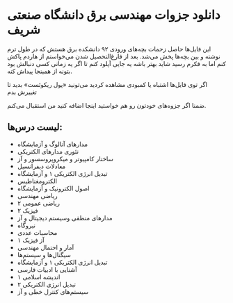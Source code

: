 # دانلود جزوات مهندسی برق دانشگاه صنعتی شریف

این فایل‌ها حاصل زحمات بچه‌های ورودی ۹۲ دانشکده برق هستش که در طول ترم نوشته و بین بچه‌ها پخش می‌شد. بعد از فارغ‌التحصیل شدن می‌خواستم از هاردم پاکش کنم اما به فکرم رسید شاید بهتر باشه یه جایی آپلود کنم تا اگر یه زمانی کسی دنبالش بود بتونه از همینجا پیداش کنه.

اگر توی فایل‌ها اشتباه یا کمبودی مشاهده کردید می‌تونید «پول ریکوئست» بدید تا تغییرش بدم

ضمنا اگر جزوه‌های خودتون رو هم خواستید اینجا اضافه کنید من استقبال می‌کنم.

## لیست درس‌ها:

* مدارهای آنالوگ و آزمایشگاه
* تئوری مدارهای الکتریکی	
* ساختار کامپیوتر و میکروپروسسور و آز	
* معادلات دیفرانسیل	
* تبدیل انرژی الکتریکی ۱ و آزمایشگاه	
* الکترومغناطیس
* اصول الکترونیک و آزمایشگاه	
* ریاضی مهندسی	
* ریاضی عمومی ۲	
* فیزیک ۲	
* مدارهای منطقی وسیستم دیجیتال و آز	
* نیروگاه
* محاسبات عددی
* آز فیزیک ۱	
* آمار و احتمال مهندسی	
* سیگنال‌ها و سیستم‌ها	
* تبدیل انرژی الکتریکی ۱ و آزمایشگاه	
* آشنایی با ادبیات فارسی	
* اندیشه اسلامی ۱	
* تبدیل انرژی الکتریکی ۲
* سیستم‌های کنترل خطی و آز	

